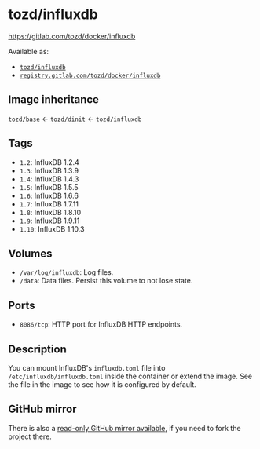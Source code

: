 # tozd/influxdb

<https://gitlab.com/tozd/docker/influxdb>

Available as:

- [`tozd/influxdb`](https://hub.docker.com/r/tozd/influxdb)
- [`registry.gitlab.com/tozd/docker/influxdb`](https://gitlab.com/tozd/docker/influxdb/container_registry)

## Image inheritance

[`tozd/base`](https://gitlab.com/tozd/docker/base) ← [`tozd/dinit`](https://gitlab.com/tozd/docker/dinit) ← `tozd/influxdb`

## Tags

- `1.2`: InfluxDB 1.2.4
- `1.3`: InfluxDB 1.3.9
- `1.4`: InfluxDB 1.4.3
- `1.5`: InfluxDB 1.5.5
- `1.6`: InfluxDB 1.6.6
- `1.7`: InfluxDB 1.7.11
- `1.8`: InfluxDB 1.8.10
- `1.9`: InfluxDB 1.9.11
- `1.10`: InfluxDB 1.10.3

## Volumes

- `/var/log/influxdb`: Log files.
- `/data`: Data files. Persist this volume to not lose state.

## Ports

- `8086/tcp`: HTTP port for InfluxDB HTTP endpoints.

## Description

You can mount InfluxDB's `influxdb.toml` file into `/etc/influxdb/influxdb.toml` inside the container or extend the image.
See the file in the image to see how it is configured by default.

## GitHub mirror

There is also a [read-only GitHub mirror available](https://github.com/tozd/docker-influxdb),
if you need to fork the project there.

